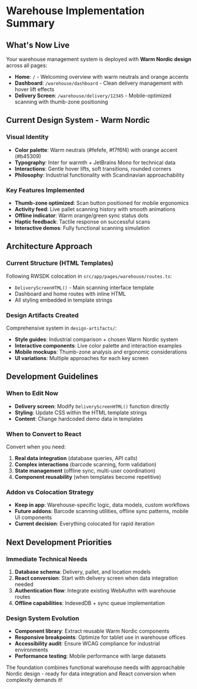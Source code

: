 # Warehouse Implementation Summary

## What's Now Live

Your warehouse management system is deployed with **Warm Nordic design** across all pages:

- **Home**: `/` - Welcoming overview with warm neutrals and orange accents
- **Dashboard**: `/warehouse/dashboard` - Clean delivery management with hover lift effects  
- **Delivery Screen**: `/warehouse/delivery/12345` - Mobile-optimized scanning with thumb-zone positioning

## Current Design System - Warm Nordic

### Visual Identity
- **Color palette**: Warm neutrals (#fefefe, #f7f6f4) with orange accent (#b45309)
- **Typography**: Inter for warmth + JetBrains Mono for technical data
- **Interactions**: Gentle hover lifts, soft transitions, rounded corners
- **Philosophy**: Industrial functionality with Scandinavian approachability

### Key Features Implemented
- **Thumb-zone optimized**: Scan button positioned for mobile ergonomics
- **Activity feed**: Live pallet scanning history with smooth animations
- **Offline indicator**: Warm orange/green sync status dots
- **Haptic feedback**: Tactile response on successful scans
- **Interactive demos**: Fully functional scanning simulation

## Architecture Approach

### Current Structure (HTML Templates)
Following RWSDK colocation in `src/app/pages/warehouse/routes.ts`:
- `DeliveryScreenHTML()` - Main scanning interface template
- Dashboard and home routes with inline HTML
- All styling embedded in template strings

### Design Artifacts Created
Comprehensive system in `design-artifacts/`:
- **Style guides**: Industrial comparison + chosen Warm Nordic system
- **Interactive components**: Live color palette and interaction examples
- **Mobile mockups**: Thumb-zone analysis and ergonomic considerations
- **UI variations**: Multiple approaches for each key screen

## Development Guidelines

### When to Edit Now
- **Delivery screen**: Modify `DeliveryScreenHTML()` function directly
- **Styling**: Update CSS within the HTML template strings
- **Content**: Change hardcoded demo data in templates

### When to Convert to React
Convert when you need:
1. **Real data integration** (database queries, API calls)
2. **Complex interactions** (barcode scanning, form validation)
3. **State management** (offline sync, multi-user coordination)
4. **Component reusability** (when templates become repetitive)

### Addon vs Colocation Strategy
- **Keep in app**: Warehouse-specific logic, data models, custom workflows
- **Future addons**: Barcode scanning utilities, offline sync patterns, mobile UI components
- **Current decision**: Everything colocated for rapid iteration

## Next Development Priorities

### Immediate Technical Needs
1. **Database schema**: Delivery, pallet, and location models
2. **React conversion**: Start with delivery screen when data integration needed
3. **Authentication flow**: Integrate existing WebAuthn with warehouse routes
4. **Offline capabilities**: IndexedDB + sync queue implementation

### Design System Evolution
- **Component library**: Extract reusable Warm Nordic components
- **Responsive breakpoints**: Optimize for tablet use in warehouse offices
- **Accessibility audit**: Ensure WCAG compliance for industrial environments
- **Performance testing**: Mobile performance with large datasets

The foundation combines functional warehouse needs with approachable Nordic design - ready for data integration and React conversion when complexity demands it!